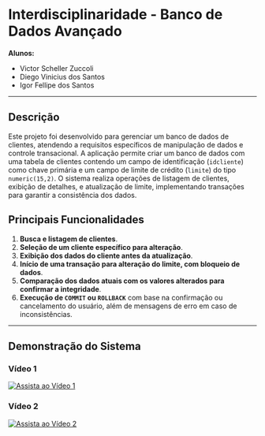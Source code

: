 # Interdisciplinaridade - Banco de Dados Avançado

**Alunos:**
- Victor Scheller Zuccoli
- Diego Vinicius dos Santos
- Igor Fellipe dos Santos

---

## Descrição

Este projeto foi desenvolvido para gerenciar um banco de dados de clientes, atendendo a requisitos específicos de manipulação de dados e controle transacional. A aplicação permite criar um banco de dados com uma tabela de clientes contendo um campo de identificação (`idcliente`) como chave primária e um campo de limite de crédito (`limite`) do tipo `numeric(15,2)`. O sistema realiza operações de listagem de clientes, exibição de detalhes, e atualização de limite, implementando transações para garantir a consistência dos dados.

## Principais Funcionalidades

1. **Busca e listagem de clientes**.
2. **Seleção de um cliente específico para alteração**.
3. **Exibição dos dados do cliente antes da atualização**.
4. **Início de uma transação para alteração do limite, com bloqueio de dados**.
5. **Comparação dos dados atuais com os valores alterados para confirmar a integridade**.
6. **Execução de `COMMIT` ou `ROLLBACK`** com base na confirmação ou cancelamento do usuário, além de mensagens de erro em caso de inconsistências.

---

## Demonstração do Sistema

### Vídeo 1
[![Assista ao Vídeo 1](https://img.youtube.com/vi/HClGS9ZpNkc/0.jpg)](https://youtu.be/HClGS9ZpNkc)

### Vídeo 2
[![Assista ao Vídeo 2](https://img.youtube.com/vi/ABvjtiHGZlo/0.jpg)](https://youtu.be/ABvjtiHGZlo)
